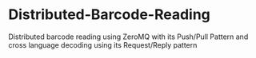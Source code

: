 # Distributed-Barcode-Reading
Distributed barcode reading using ZeroMQ with its Push/Pull Pattern and cross language decoding using its Request/Reply pattern
